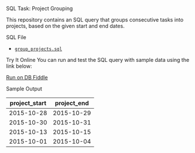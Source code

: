 SQL Task: Project Grouping

This repository contains an SQL query that groups consecutive tasks into projects, based on the given start and end dates.

SQL File
- [`group_projects.sql`](./group_projects.sql)

Try It Online
You can run and test the SQL query with sample data using the link below:

[Run on DB Fiddle](https://dbfiddle.uk/ROaJbO_c)

Sample Output

| project_start | project_end  |
|---------------|--------------|
| 2015-10-28    | 2015-10-29   |
| 2015-10-30    | 2015-10-31   |
| 2015-10-13    | 2015-10-15   |
| 2015-10-01    | 2015-10-04   |


